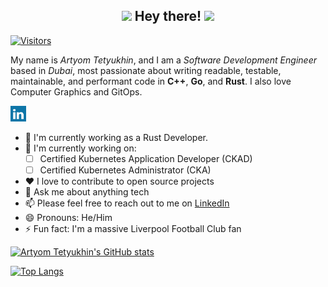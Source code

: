 <h2 align="center">
<a href="https://github.com/arttet"><img src="https://media.giphy.com/media/hvRJCLFzcasrR4ia7z/giphy.gif" width="25px"></a>
Hey there!
<a href="https://github.com/arttet"><img src="https://media.giphy.com/media/hvRJCLFzcasrR4ia7z/giphy.gif" width="25px"></a>
</h2>

[![Visitors](https://api.visitorbadge.io/api/visitors?path=https%3A%2F%2Fgithub.com%2Farttet&label=Visitors&labelColor=%2337d67a&countColor=%2337d67a&style=flat&labelStyle=none)](https://visitorbadge.io/status?path=https%3A%2F%2Fgithub.com%2Farttet)

My name is *Artyom Tetyukhin*, and I am a *Software Development Engineer* based in *Dubai*, most passionate about writing readable, testable, maintainable, and performant code in **C++**, **Go**, and **Rust**. I also love Computer Graphics and GitOps.
<p align="left">
<a href="https://linkedin.com/in/arttet"><img alt="arttet" width="25px" src="images/linkedin.svg" /></a>
<br>
</p>

- 🔭 I'm currently working as a Rust Developer.
- 🌱 I'm currently working on:
    - [ ] Certified Kubernetes Application Developer (CKAD)
    - [ ] Certified Kubernetes Administrator (CKA)
- ❤️ I love to contribute to open source projects
- 💬 Ask me about anything tech
- 📫 Please feel free to reach out to me on [LinkedIn](https://linkedin.com/in/arttet)
- 😄 Pronouns: He/Him
- ⚡ Fun fact: I'm a massive Liverpool Football Club fan

[![Artyom Tetyukhin's GitHub stats](https://github-readme-stats.vercel.app/api?username=arttet&show_icons=true&count_private=true)](https://github.com/arttet)

[![Top Langs](https://github-readme-stats.vercel.app/api/top-langs/?username=arttet&layout=compact&langs_count=4)](https://github.com/arttet)

<!--
📊 **Weekly development breakdown**

[comment]: <> (BEGIN WAKATIME BOT MANAGED BLOCK)
```text
Week #1: 03 January, 2024 - 10 January, 2024

Rust         16 hrs 12 mins ███████████████████████████████████████▒░░░░░░░░░░  78.38 %
YAML           1 hr 52 mins ████▓░░░░░░░░░░░░░░░░░░░░░░░░░░░░░░░░░░░░░░░░░░░░░   9.05 %
TOML           1 hr 30 mins ███▓░░░░░░░░░░░░░░░░░░░░░░░░░░░░░░░░░░░░░░░░░░░░░░   7.30 %
Markdown            35 mins █▒░░░░░░░░░░░░░░░░░░░░░░░░░░░░░░░░░░░░░░░░░░░░░░░░   2.88 %
Makefile            22 mins █░░░░░░░░░░░░░░░░░░░░░░░░░░░░░░░░░░░░░░░░░░░░░░░░░   1.84 %

Total Time: 20 hrs 40 mins
```
[comment]: <> (END WAKATIME BOT MANAGED BLOCK)

<!- -START_SECTION:waka- ->
```text
Week #24: 15 June, 2025 - 22 June, 2025
```
<!- -END_SECTION:waka- ->
-->
